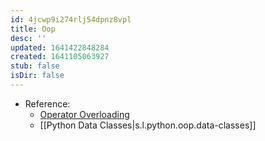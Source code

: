 ```yaml
---
id: 4jcwp9i274rlj54dpnz8vpl
title: Oop
desc: ''
updated: 1641422848284
created: 1641105063927
stub: false
isDir: false
---
```



- Reference:
  - [Operator Overloading](https://www.programiz.com/python-programming/operator-overloading)
  - [[Python Data Classes|s.l.python.oop.data-classes]]
